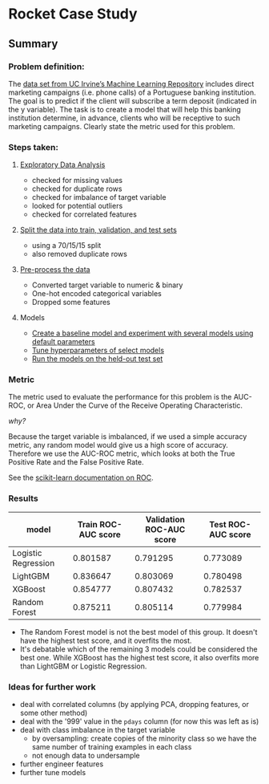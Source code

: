 # Rocket Case Study

## Summary

### Problem definition:

The [data set from UC Irvine’s Machine Learning Repository](https://archive.ics.uci.edu/ml/datasets/Bank+Marketing) includes direct marketing campaigns (i.e. phone calls) of a Portuguese banking institution. The goal is to predict if the client will subscribe a term deposit (indicated in the y variable). The task is to create a model that will help this banking institution determine, in advance, clients who will be receptive to such marketing campaigns. Clearly state the metric used for this problem.

### Steps taken:
1. [Exploratory Data Analysis](https://github.com/rachelkriggs/rocket/blob/main/Rmd/bank_EDA.md)
    - checked for missing values
    - checked for duplicate rows
    - checked for imbalance of target variable
    - looked for potential outliers
    - checked for correlated features

2. [Split the data into train, validation, and test sets](https://github.com/rachelkriggs/rocket/blob/main/notebooks/01_split.ipynb)
    - using a 70/15/15 split
    - also removed duplicate rows

3. [Pre-process the data](https://github.com/rachelkriggs/rocket/blob/main/notebooks/02_process.ipynb)
    - Converted target variable to numeric & binary
    - One-hot encoded categorical variables
    - Dropped some features

4. Models
    - [Create a baseline model and experiment with several models using default parameters](https://github.com/rachelkriggs/rocket/blob/main/notebooks/03_model.ipynb)
    - [Tune hyperparameters of select models](https://github.com/rachelkriggs/rocket/blob/main/notebooks/04_tune.ipynb)
    - [Run the models on the held-out test set](https://github.com/rachelkriggs/rocket/blob/main/notebooks/05_test.ipynb)

### Metric
The metric used to evaluate the performance for this problem is the AUC-ROC, or Area Under the Curve of the Receive Operating Characteristic.

*why?*

Because the target variable is imbalanced, if we used a simple accuracy metric, any random model would give us a high score of accuracy. Therefore we use the AUC-ROC metric, which looks at both the True Positive Rate and the False Positive Rate.

See the [scikit-learn documentation on ROC](https://scikit-learn.org/stable/modules/model_evaluation.html#roc-metrics).

### Results

| model | Train ROC-AUC score | Validation ROC-AUC score | Test ROC-AUC score |
| ----- | ------------------- | ------------------------ | ------------------ |
| Logistic Regression | 0.801587 | 0.791295 | 0.773089 |
| LightGBM | 0.836647 | 0.803069 | 0.780498 |
| XGBoost | 0.854777 | 0.807432 | 0.782537 |
| Random Forest | 0.875211 | 0.805114 | 0.779984 |

- The Random Forest model is not the best model of this group. It doesn't have the highest test score, and it overfits the most.
- It's debatable which of the remaining 3 models could be considered the best one. While XGBoost has the highest test score, it also overfits more than LightGBM or Logistic Regression.


### Ideas for further work
- deal with correlated columns (by applying PCA, dropping features, or some other method)
- deal with the '999' value in the `pdays` column (for now this was left as is)
- deal with class imbalance in the target variable
  - by oversampling: create copies of the minority class so we have the same number of training examples in each class
  - not enough data to undersample
- further engineer features
- further tune models
